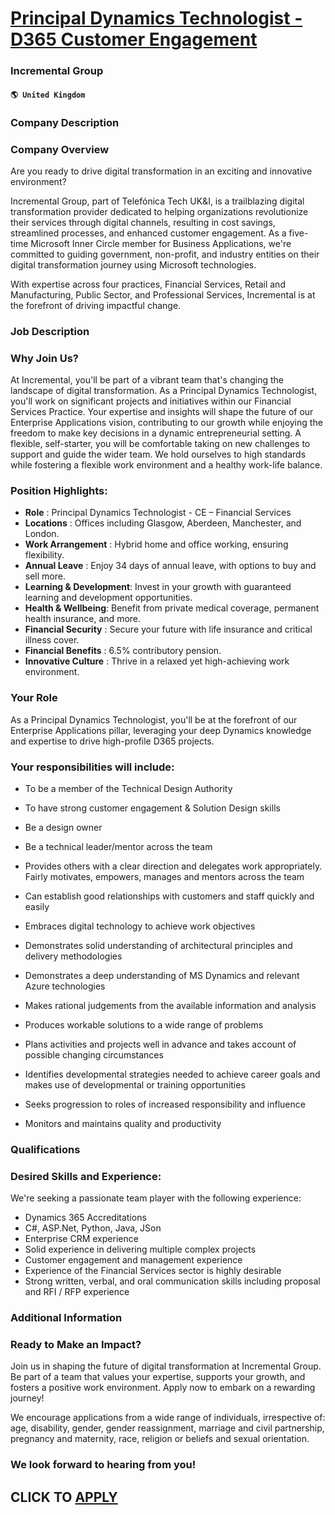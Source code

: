 # [Principal Dynamics Technologist - D365 Customer Engagement](https://www.remotewlb.com/apply/principal-dynamics-technologist-d365-customer-engagement)  
### Incremental Group  
#### `🌎 United Kingdom`  

### Company Description

### Company Overview

Are you ready to drive digital transformation in an exciting and innovative environment?

Incremental Group, part of Telefónica Tech UK&I, is a trailblazing digital transformation provider dedicated to helping organizations revolutionize their services through digital channels, resulting in cost savings, streamlined processes, and enhanced customer engagement. As a five-time Microsoft Inner Circle member for Business Applications, we're committed to guiding government, non-profit, and industry entities on their digital transformation journey using Microsoft technologies.

With expertise across four practices, Financial Services, Retail and Manufacturing, Public Sector, and Professional Services, Incremental is at the forefront of driving impactful change.

### Job Description

### Why Join Us?

At Incremental, you'll be part of a vibrant team that's changing the landscape of digital transformation. As a Principal Dynamics Technologist, you'll work on significant projects and initiatives within our Financial Services Practice. Your expertise and insights will shape the future of our Enterprise Applications vision, contributing to our growth while enjoying the freedom to make key decisions in a dynamic entrepreneurial setting. A flexible, self-starter, you will be comfortable taking on new challenges to support and guide the wider team. We hold ourselves to high standards while fostering a flexible work environment and a healthy work-life balance.

### Position Highlights:

  * **Role** : Principal Dynamics Technologist - CE – Financial Services
  * **Locations** : Offices including Glasgow, Aberdeen, Manchester, and London.
  * **Work Arrangement** : Hybrid home and office working, ensuring flexibility.
  * **Annual Leave** : Enjoy 34 days of annual leave, with options to buy and sell more.
  * **Learning & Development**: Invest in your growth with guaranteed learning and development opportunities.
  * **Health & Wellbeing**: Benefit from private medical coverage, permanent health insurance, and more.
  * **Financial Security** : Secure your future with life insurance and critical illness cover.
  * **Financial Benefits** : 6.5% contributory pension.
  * **Innovative Culture** : Thrive in a relaxed yet high-achieving work environment.

### Your Role

As a Principal Dynamics Technologist, you'll be at the forefront of our Enterprise Applications pillar, leveraging your deep Dynamics knowledge and expertise to drive high-profile D365 projects.

### Your responsibilities will include:

  * To be a member of the Technical Design Authority
  * To have strong customer engagement & Solution Design skills
  * Be a design owner
  * Be a technical leader/mentor across the team

  * Provides others with a clear direction and delegates work appropriately. Fairly motivates, empowers, manages and mentors across the team
  * Can establish good relationships with customers and staff quickly and easily
  * Embraces digital technology to achieve work objectives
  * Demonstrates solid understanding of architectural principles and delivery methodologies
  * Demonstrates a deep understanding of MS Dynamics and relevant Azure technologies
  * Makes rational judgements from the available information and analysis
  * Produces workable solutions to a wide range of problems
  * Plans activities and projects well in advance and takes account of possible changing circumstances
  * Identifies developmental strategies needed to achieve career goals and makes use of developmental or training opportunities
  * Seeks progression to roles of increased responsibility and influence
  * Monitors and maintains quality and productivity

### Qualifications

### Desired Skills and Experience:

We're seeking a passionate team player with the following experience:

  * Dynamics 365 Accreditations
  * C#, ASP.Net, Python, Java, JSon
  * Enterprise CRM experience
  * Solid experience in delivering multiple complex projects
  * Customer engagement and management experience
  * Experience of the Financial Services sector is highly desirable
  * Strong written, verbal, and oral communication skills including proposal and RFI / RFP experience

### Additional Information

### Ready to Make an Impact?

Join us in shaping the future of digital transformation at Incremental Group. Be part of a team that values your expertise, supports your growth, and fosters a positive work environment. Apply now to embark on a rewarding journey!

We encourage applications from a wide range of individuals, irrespective of: age, disability, gender, gender reassignment, marriage and civil partnership, pregnancy and maternity, race, religion or beliefs and sexual orientation.

### We look forward to hearing from you!

  
## CLICK TO [APPLY](https://www.remotewlb.com/apply/principal-dynamics-technologist-d365-customer-engagement)

